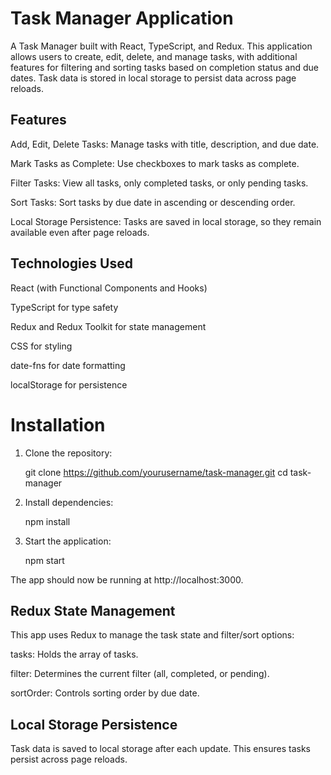 # Task Manager Application
A Task Manager built with React, TypeScript, and Redux. This application allows users to create, edit, delete, and manage tasks, with additional features for filtering and sorting tasks based on completion status and due dates. Task data is stored in local storage to persist data across page reloads.

## Features

Add, Edit, Delete Tasks: Manage tasks with title, description, and due date.

Mark Tasks as Complete: Use checkboxes to mark tasks as complete.

Filter Tasks: View all tasks, only completed tasks, or only pending tasks.

Sort Tasks: Sort tasks by due date in ascending or descending order.

Local Storage Persistence: Tasks are saved in local storage, so they remain available even after page reloads.

## Technologies Used

React (with Functional Components and Hooks)

TypeScript for type safety

Redux and Redux Toolkit for state management

CSS for styling

date-fns for date formatting

localStorage for persistence

# Installation
1. Clone the repository:

    git clone https://github.com/yourusername/task-manager.git
    cd task-manager

2. Install dependencies:

   npm install

3. Start the application:

   npm start

The app should now be running at http://localhost:3000.

## Redux State Management
This app uses Redux to manage the task state and filter/sort options:

tasks: Holds the array of tasks.

filter: Determines the current filter (all, completed, or pending).

sortOrder: Controls sorting order by due date.

## Local Storage Persistence
Task data is saved to local storage after each update. This ensures tasks persist across page reloads.
